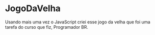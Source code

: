 # JogoDaVelha
Usando mais uma vez o JavaScript criei esse jogo da velha que foi uma tarefa do curso que fiz, Programador BR.
